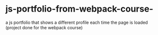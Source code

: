 # js-portfolio-from-webpack-course-
a js portfolio that shows a different profile each time the page is loaded (project done for the  webpack course)
